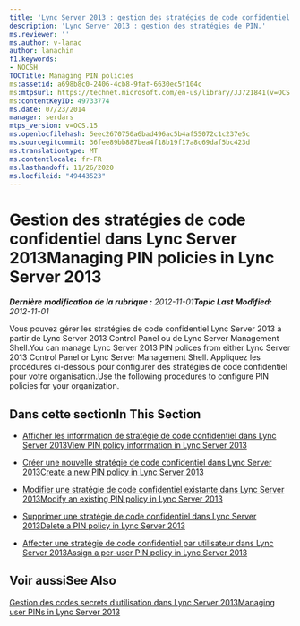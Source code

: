 ```yaml
---
title: 'Lync Server 2013 : gestion des stratégies de code confidentiel'
description: 'Lync Server 2013 : gestion des stratégies de PIN.'
ms.reviewer: ''
ms.author: v-lanac
author: lanachin
f1.keywords:
- NOCSH
TOCTitle: Managing PIN policies
ms:assetid: a698b8c0-2406-4cb8-9faf-6630ec5f104c
ms:mtpsurl: https://technet.microsoft.com/en-us/library/JJ721841(v=OCS.15)
ms:contentKeyID: 49733774
ms.date: 07/23/2014
manager: serdars
mtps_version: v=OCS.15
ms.openlocfilehash: 5eec2670750a6bad496ac5b4af55072c1c237e5c
ms.sourcegitcommit: 36fee89bb887bea4f18b19f17a8c69daf5bc423d
ms.translationtype: MT
ms.contentlocale: fr-FR
ms.lasthandoff: 11/26/2020
ms.locfileid: "49443523"
---
```

# <a name="managing-pin-policies-in-lync-server-2013"></a><span data-ttu-id="a2b63-103">Gestion des stratégies de code confidentiel dans Lync Server 2013</span><span class="sxs-lookup"><span data-stu-id="a2b63-103">Managing PIN policies in Lync Server 2013</span></span>

<div data-xmlns="http://www.w3.org/1999/xhtml">

<div class="topic" data-xmlns="http://www.w3.org/1999/xhtml" data-msxsl="urn:schemas-microsoft-com:xslt" data-cs="https://msdn.microsoft.com/">

<div data-asp="https://msdn2.microsoft.com/asp">



</div>

<div id="mainSection">

<div id="mainBody"><span data-ttu-id="a2b63-104">

<span> </span></span><span class="sxs-lookup"><span data-stu-id="a2b63-104">

<span> </span></span></span>

<span data-ttu-id="a2b63-105">_**Dernière modification de la rubrique :** 2012-11-01_</span><span class="sxs-lookup"><span data-stu-id="a2b63-105">_**Topic Last Modified:** 2012-11-01_</span></span>

<span data-ttu-id="a2b63-106">Vous pouvez gérer les stratégies de code confidentiel Lync Server 2013 à partir de Lync Server 2013 Control Panel ou de Lync Server Management Shell.</span><span class="sxs-lookup"><span data-stu-id="a2b63-106">You can manage Lync Server 2013 PIN polices from either Lync Server 2013 Control Panel or Lync Server Management Shell.</span></span> <span data-ttu-id="a2b63-107">Appliquez les procédures ci-dessous pour configurer des stratégies de code confidentiel pour votre organisation.</span><span class="sxs-lookup"><span data-stu-id="a2b63-107">Use the following procedures to configure PIN policies for your organization.</span></span>

<div>

## <a name="in-this-section"></a><span data-ttu-id="a2b63-108">Dans cette section</span><span class="sxs-lookup"><span data-stu-id="a2b63-108">In This Section</span></span>

  - [<span data-ttu-id="a2b63-109">Afficher les inforrmation de stratégie de code confidentiel dans Lync Server 2013</span><span class="sxs-lookup"><span data-stu-id="a2b63-109">View PIN policy inforrmation in Lync Server 2013</span></span>](lync-server-2013-view-pin-policy-inforrmation.md)

  - [<span data-ttu-id="a2b63-110">Créer une nouvelle stratégie de code confidentiel dans Lync Server 2013</span><span class="sxs-lookup"><span data-stu-id="a2b63-110">Create a new PIN policy in Lync Server 2013</span></span>](lync-server-2013-create-a-new-pin-policy.md)

  - [<span data-ttu-id="a2b63-111">Modifier une stratégie de code confidentiel existante dans Lync Server 2013</span><span class="sxs-lookup"><span data-stu-id="a2b63-111">Modify an existing PIN policy in Lync Server 2013</span></span>](lync-server-2013-modify-an-existing-pin-policy.md)

  - [<span data-ttu-id="a2b63-112">Supprimer une stratégie de code confidentiel dans Lync Server 2013</span><span class="sxs-lookup"><span data-stu-id="a2b63-112">Delete a PIN policy in Lync Server 2013</span></span>](lync-server-2013-delete-a-pin-policy.md)

  - [<span data-ttu-id="a2b63-113">Affecter une stratégie de code confidentiel par utilisateur dans Lync Server 2013</span><span class="sxs-lookup"><span data-stu-id="a2b63-113">Assign a per-user PIN policy in Lync Server 2013</span></span>](lync-server-2013-assign-a-per-user-pin-policy.md)

</div>

<div>

## <a name="see-also"></a><span data-ttu-id="a2b63-114">Voir aussi</span><span class="sxs-lookup"><span data-stu-id="a2b63-114">See Also</span></span>


[<span data-ttu-id="a2b63-115">Gestion des codes secrets d’utilisation dans Lync Server 2013</span><span class="sxs-lookup"><span data-stu-id="a2b63-115">Managing user PINs in Lync Server 2013</span></span>](lync-server-2013-managing-user-pins.md)  
  

<span data-ttu-id="a2b63-116"></div>

</div>

<span> </span>

</div>

</div>

</span><span class="sxs-lookup"><span data-stu-id="a2b63-116"></div>

</div>

<span> </span>

</div>

</div>

</span></span></div>

